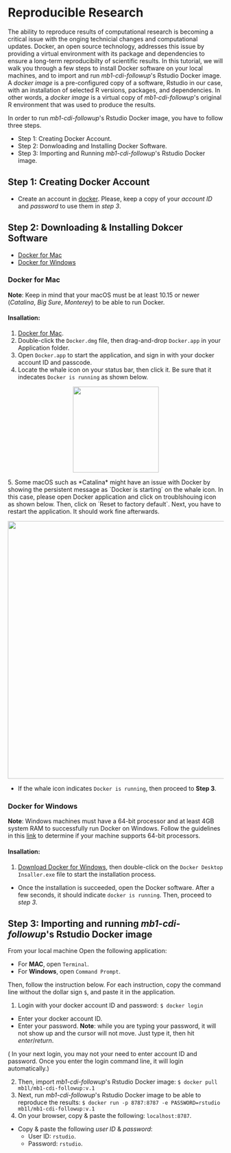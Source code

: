 # Reproducible Research
The ability to reproduce results of computational research is becoming a critical issue with the onging technicial changes and computational updates. Docker, an open source technology, addresses this issue  by providing a virtual environment with its package and dependencies to ensure a long-term reproducibilty of scientific results. In this tutorial, we will walk you through a few steps to install Docker software on your local machines, and to import and run *mb1-cdi-followup*'s Rstudio Docker image.  A *docker image* is a pre-configured copy of a  software, Rstudio in our case, with an installation of selected R versions, packages, and dependencies. In other words, a *docker image* is a virtual copy of *mb1-cdi-followup*'s original R environment that was used to produce the results. 

In order to run *mb1-cdi-followup*'s Rstudio Docker image, you have to follow three steps.
- Step 1: Creating Docker Account.
- Step 2: Donwloading and Installing Docker Software.
- Step 3: Importing and Running *mb1-cdi-followup*'s Rstudio Docker image.


## Step 1: Creating Docker Account
- Create an account in [docker](https://hub.docker.com/). Please, keep a copy of your *account ID* and *password* to use them in *step 3*.

## Step 2: Downloading & Installing Dokcer Software
- [Docker for Mac](#docker-for-mac)
- [Docker for Windows](#docker-for-windows)


### Docker for Mac
**Note**: Keep in mind that your macOS must be at least 10.15 or newer (*Catalina*, *Big Sure*, *Monterey*)  to be able to run Docker.

#### Insallation: 
1. [Docker for Mac](https://desktop.docker.com/mac/main/amd64/Docker.dmg?utm_source=docker&utm_medium=webreferral&utm_campaign=docs-driven-download-mac-amd64).
2. Double-click the `Docker.dmg` file, then drag-and-drop `Docker.app` in your Application folder.
3. Open `Docker.app` to start the application, and sign in  with your docker account ID and passcode.
4. Locate the whale icon on your status bar, then click it. Be sure that it indecates `Docker is running` as shown below.

<p align="center">
  <img width="200" src="https://user-images.githubusercontent.com/47132064/184414404-529568c9-f577-4787-a372-e8e14431b896.png">
</p>
5. Some macOS such as *Catalina*  might have an issue with Docker by showing the persistent message as `Docker is starting` on the whale icon. In this case, please open Docker application and click on troublshouing icon as shown below. Then, click on `Reset to factory default`. Next, you have to restart the application. It should work fine afterwards.

<p align="center">
  <img width="600" src="https://user-images.githubusercontent.com/47132064/184058430-5f7c6af4-deeb-4d92-9be3-07efd9ea9174.jpg">
</p>

- If the whale icon indicates `Docker is running`, then proceed to **Step 3**.

### Docker for Windows
**Note**: Windows machines must have a 64-bit processor and at least 4GB system RAM to successfully run Docker on Windows. Follow the guidelines in this [link](https://support.microsoft.com/en-gb/topic/determine-whether-your-computer-is-running-a-32-bit-version-or-64-bit-version-of-the-windows-operating-system-1b03ca69-ac5e-4b04-827b-c0c47145944b) to determine if your machine supports 64-bit processors.
#### Insallation: 

1. [Download Docker for Windows](https://desktop.docker.com/win/main/amd64/Docker%20Desktop%20Installer.exe), then double-click on the `Docker Desktop Insaller.exe` file to start the installation process.
- Once the installation is succeeded, open the Docker software. After a few seconds, it should indicate `docker is running`.  Then, proceed to *step 3*.



## Step 3: Importing and running *mb1-cdi-followup*'s Rstudio Docker image
From your local machine Open the following application:
  - For **MAC**, open `Terminal`.
  - For **Windows**, open `Command Prompt`.
  
Then, follow the instruction below. For each instruction, copy the command line without the dollar sign `$`, and paste it in the application.
1. Login with your docker account ID and password: `$ docker login`
  - Enter your docker account ID.
  - Enter your password. **Note**:  while you are typing your password, it will not show up and the cursor will not move. Just type it, then hit *enter*/*return*.
  
  ( In your next login, you may not your need to enter account ID and password. Once you enter the login command line, it will login automatically.)
  
2. Then, import *mb1-cdi-followup*'s Rstudio Docker image: `$ docker pull mb1l/mb1-cdi-followup:v.1`
3. Next, run *mb1-cdi-followup*'s Rstudio Docker image to be able to reproduce the results: `$ docker run -p 8787:8787 -e PASSWORD=rstudio mb1l/mb1-cdi-followup:v.1`
4. On your browser, copy & paste the following: `localhost:8787`.

- Copy & paste the following *user ID* & *password*:
  - User ID: `rstudio`.
  - Password: `rstudio`.



